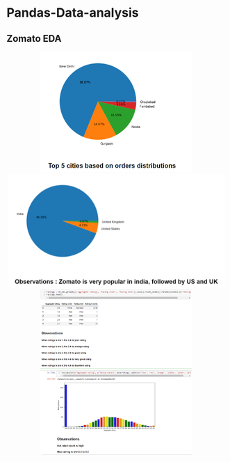 # Pandas-Data-analysis

## Zomato EDA 

<p align="center">
  <img src="Zomato_EDA/Screen shots/order_dist.PNG" width="350" title="hover text">
  <img src="Zomato_EDA/Screen shots/popular_country.PNG" width="500" title="hover text">
  <img src="Zomato_EDA/Screen shots/rating_div.PNG" width="350" title="hover text">
  <img src="Zomato_EDA/Screen shots/ratings.PNG" width="350" title="hover text">
</p>

